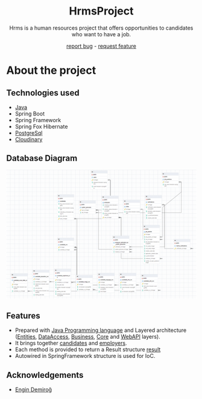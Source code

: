 <div align="center">
  <h1>HrmsProject</h1>
  <p>Hrms is a human resources project that offers opportunities to candidates who want to have a job.</p>
  <a href="https://github.com/zeynepsl/HrmsProject/issues">report bug</a> - 
  <a href="https://github.com/zeynepsl/HrmsProject/issues">request feature</a>
</div>

# About the project

## Technologies used
- [Java](https://java.com/en/)
- Spring Boot
- Spring Framework
- Spring Fox Hibernate
- [PostgreSql](https://www.postgresql.org/)
- [Cloudinary](https://cloudinary.com/)

## Database Diagram
![diagram](hrms.PNG)


## Features 
- Prepared with [Java Programming language](https://java.com/en/) and Layered architecture ([Entities](https://github.com/zeynepsl/HrmsProject/tree/master/hrms/src/main/java/kodlamaio/hrms/entities),
[DataAccess](https://github.com/zeynepsl/HrmsProject/tree/master/hrms/src/main/java/kodlamaio/hrms/dataAccess/abstracts), 
[Business](https://github.com/zeynepsl/HrmsProject/tree/master/hrms/src/main/java/kodlamaio/hrms/business), 
[Core](https://github.com/zeynepsl/HrmsProject/tree/master/hrms/src/main/java/kodlamaio/hrms/core) and 
[WebAPI](https://github.com/zeynepsl/HrmsProject/tree/master/hrms/src/main/java/kodlamaio/hrms/api/controllers) layers).
- It brings together [candidates](https://github.com/zeynepsl/HrmsProject/blob/master/hrms/src/main/java/kodlamaio/hrms/entities/concretes/Candidate.java) 
  and [employers](https://github.com/zeynepsl/HrmsProject/blob/master/hrms/src/main/java/kodlamaio/hrms/entities/concretes/Employer.java).
- Each method is provided to return a Result structure [result](https://github.com/zeynepsl/HrmsProject/tree/master/hrms/src/main/java/kodlamaio/hrms/core/utilities/results)
- Autowired in SpringFramework structure is used for IoC.

## Acknowledgements
- [Engin Demiroğ](https://github.com/engindemirog)
